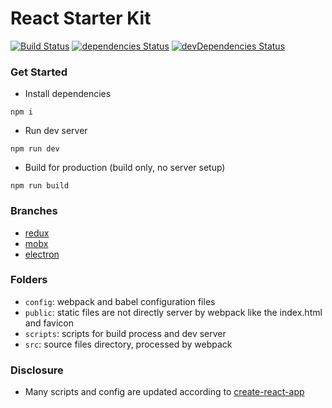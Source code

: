 # React Starter Kit
[![Build Status](https://travis-ci.org/xiaofan2406/react-starter-kit.svg?branch=master)](https://travis-ci.org/xiaofan2406/react-starter-kit) [![dependencies Status](https://david-dm.org/xiaofan2406/react-starter-kit/status.svg)](https://david-dm.org/xiaofan2406/react-starter-kit) [![devDependencies Status](https://david-dm.org/xiaofan2406/react-starter-kit/dev-status.svg)](https://david-dm.org/xiaofan2406/react-starter-kit?type=dev)

### Get Started
- Install dependencies
```
npm i
```

- Run dev server
```
npm run dev
```

- Build for production (build only, no server setup)
```
npm run build
```

### Branches
- [redux](https://github.com/xiaofan2406/react-starter-kit/tree/redux)
- [mobx](https://github.com/xiaofan2406/react-starter-kit/tree/mobx)
- [electron](https://github.com/xiaofan2406/react-starter-kit/tree/electron)

### Folders
- `config`: webpack and babel configuration files
- `public`: static files are not directly server by webpack like the index.html and favicon
- `scripts`: scripts for build process and dev server
- `src`: source files directory, processed by webpack

### Disclosure
- Many scripts and config are updated according to [create-react-app](https://github.com/facebookincubator/create-react-app)
